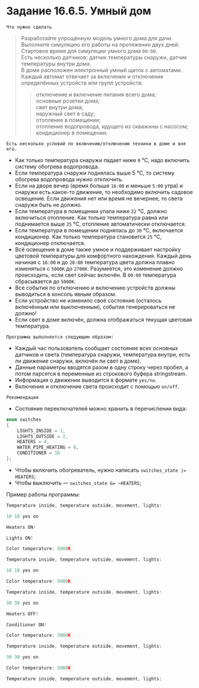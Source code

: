 # Задание 16.6.5. Умный дом
`Что нужно сделать`
>Разработайте упрощённую модель умного дома для дачи.<br>Выполните симуляцию его работы на протяжении двух дней.<br>Стартовое время для симуляции умного дома `00:00`.<br>Есть несколько датчиков: датчик температуры снаружи, датчик температуры внутри дома.<br>В доме расположен электронный умный щиток с автоматами.<br> Каждый автомат отвечает за включение и отключение определённых устройств или групп устройств:
>>отключение и включение питания всего дома;<br>
основные розетки дома;<br>
свет внутри дома;<br>
наружный свет в саду;<br>
отопление в помещении;<br>
отопление водопровода, идущего из скважины с насосом;<br>
кондиционер в помещении.<br>

`Есть несколько условий по включению/отключению техники в доме и вне его.`

* Как только температура снаружи падает ниже `0` °С, надо включить систему обогрева водопровода. 
* Если температура снаружи поднялась выше 5 °С, то систему обогрева водопровода нужно отключить.
* Если на дворе вечер (время больше `16:00` и меньше `5:00` утра) и снаружи есть какое-то движение, то необходимо включить садовое освещение. Если движения нет или время не вечернее, то света снаружи быть не должно.
* Если температура в помещении упала ниже `22` °С, должно включиться отопление. Как только температура равна или поднимается выше `25` °С, отопление автоматически отключается.
* Если температура в помещении поднялась до `30` °С, включается кондиционер. Как только температура становится `25` °С, кондиционер отключается.
* Всё освещение в доме также умное и поддерживает настройку цветовой температуры для комфортного нахождения. Каждый день начиная с `16:00` и до `20:00` температура цвета должна плавно изменяться с `5000K` до `2700К`. Разумеется, это изменение должно происходить, если свет сейчас включён. В `00:00` температура сбрасывается до `5000К`.
* Все события по отключению и включению устройств должны выводиться в консоль явным образом. 
* Если устройство не изменило своё состояние (осталось включённым или выключенным), событие генерироваться не должно! 
* Если свет в доме включён, должна отображаться текущая цветовая температура.

`Программа выполняется следующим образом:`

* Каждый час пользователь сообщает состояние всех основных датчиков и света (температура снаружи, температура внутри, есть ли движение снаружи, включён ли свет в доме).
* Данные параметры вводятся разом в одну строку через пробел, а потом парсятся в переменные из строкового буфера stringstream.
* Информация о движении выводится в формате `yes/no`.
* Включение и отключение света происходит с помощью `on/off`.

`Рекомендации`
* Состояние переключателей можно хранить в перечислении вида:
```C++
enum switches 
{ 
    LIGHTS_INSIDE = 1, 
    LIGHTS_OUTSIDE = 2, 
    HEATERS = 4, 
    WATER_PIPE_HEATING = 8, 
    CONDITIONER = 16 
};
```
* Чтобы включить обогреватель, нужно написать `switches_state |= HEATERS`; 
* Чтобы выключить — `switches_state &= ~HEATERS`;

Пример работы программы:
```C++
Temperature inside, temperature outside, movement, lights:

10 10 yes on

Heaters ON!

Lights ON!

Color temperature: 5000K

Temperature inside, temperature outside, movement, lights:

10 10 yes on

Color temperature: 5000K

Temperature inside, temperature outside, movement, lights:

30 30 yes on

Heaters OFF!

Conditioner ON!

Color temperature: 5000K

Temperature inside, temperature outside, movement, lights:

30 30 yes on

Color temperature: 5000K

Temperature inside, temperature outside, movement, lights:

```